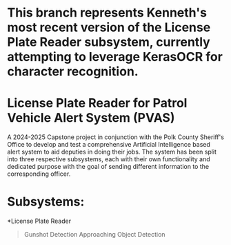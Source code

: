 # This branch represents Kenneth's most recent version of the License Plate Reader subsystem, currently attempting to leverage KerasOCR for character recognition. 

# License Plate Reader for Patrol Vehicle Alert System (PVAS)

A 2024-2025 Capstone project in conjunction with the Polk County Sheriff's Office to develop and test a comprehensive Artificial Intelligence based alert system to aid deputies in doing their jobs. The system has been split into three respective subsystems, each with their own functionality and dedicated purpose with the goal of sending different information to the corresponding officer.

# Subsystems:
  *License Plate Reader
  >Gunshot Detection
  >Approaching Object Detection

